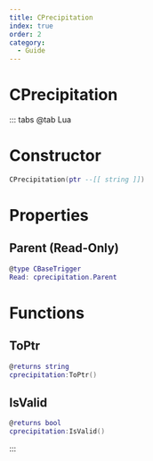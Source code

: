 ```yaml
---
title: CPrecipitation
index: true
order: 2
category:
  - Guide
---
```


# CPrecipitation

::: tabs
@tab Lua
# Constructor
```lua
CPrecipitation(ptr --[[ string ]])
```
# Properties
## Parent (Read-Only)
```lua
@type CBaseTrigger
Read: cprecipitation.Parent
```
# Functions
## ToPtr
```lua
@returns string
cprecipitation:ToPtr()
```
## IsValid
```lua
@returns bool
cprecipitation:IsValid()
```

:::